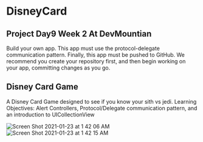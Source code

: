 # DisneyCard
## Project Day9 Week 2 At DevMountian

Build your own app. This app must use the protocol-delegate communication pattern. Finally, this app must be pushed to GitHub. We recommend you create your repository first, and then begin working on your app, committing changes as you go.

## Disney Card Game
A Disney Card Game designed to see if you know your sith vs jedi. Learning Objectives: Alert Controllers, Protocol/Delegate communication pattern, and an introduction to UICollectionView

![Screen Shot 2021-01-23 at 1 42 06 AM](https://user-images.githubusercontent.com/57606580/105572465-e9eca680-5d1c-11eb-8992-a3ec526ff139.png)
![Screen Shot 2021-01-23 at 1 42 15 AM](https://user-images.githubusercontent.com/57606580/105572466-ea853d00-5d1c-11eb-8410-c5b39c232f04.png)


